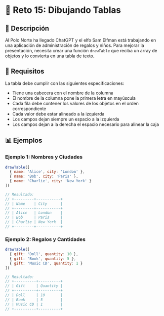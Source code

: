 # 🎄 Reto 15: Dibujando Tablas

## 📝 Descripción

Al Polo Norte ha llegado ChatGPT y el elfo Sam Elfman está trabajando en una aplicación de administración de regalos y niños. Para mejorar la presentación, necesita crear una función `drawTable` que reciba un array de objetos y lo convierta en una tabla de texto.

## 🎯 Requisitos

La tabla debe cumplir con las siguientes especificaciones:

- Tiene una cabecera con el nombre de la columna
- El nombre de la columna pone la primera letra en mayúscula
- Cada fila debe contener los valores de los objetos en el orden correspondiente
- Cada valor debe estar alineado a la izquierda
- Los campos dejan siempre un espacio a la izquierda
- Los campos dejan a la derecha el espacio necesario para alinear la caja

## 📊 Ejemplos

### Ejemplo 1: Nombres y Ciudades

```javascript
drawTable([
  { name: 'Alice', city: 'London' },
  { name: 'Bob', city: 'Paris' },
  { name: 'Charlie', city: 'New York' }
])

// Resultado:
// +---------+-----------+
// | Name    | City      |
// +---------+-----------+
// | Alice   | London    |
// | Bob     | Paris     |
// | Charlie | New York  |
// +---------+-----------+
```

### Ejemplo 2: Regalos y Cantidades

```javascript
drawTable([
  { gift: 'Doll', quantity: 10 },
  { gift: 'Book', quantity: 5 },
  { gift: 'Music CD', quantity: 1 }
])

// Resultado:
// +----------+----------+
// | Gift     | Quantity |
// +----------+----------+
// | Doll     | 10       |
// | Book     | 5        |
// | Music CD | 1        |
// +----------+----------+
